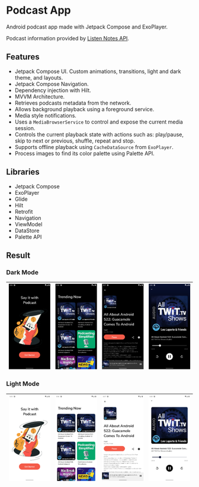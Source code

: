 # Podcast App

Android podcast app made with Jetpack Compose and ExoPlayer.

Podcast information provided by [Listen Notes API](https://www.listennotes.com/).

## Features

- Jetpack Compose UI. Custom animations, transitions, light and dark theme, and layouts.
- Jetpack Compose Navigation.
- Dependency injection with Hilt.
- MVVM Architecture.
- Retrieves podcasts metadata from the network.
- Allows background playback using a foreground service.
- Media style notifications.
- Uses a `MediaBrowserService` to control and expose the current media session.
- Controls the current playback state with actions such as: play/pause, skip to next or previous, shuffle, repeat and stop.
- Supports offline playback using `CacheDataSource` from `ExoPlayer`.
- Process images to find its color palette using Palette API.

## Libraries

- Jetpack Compose       
- ExoPlayer
- Glide
- Hilt
- Retrofit
- Navigation
- ViewModel
- DataStore
- Palette API

## Result

### Dark Mode
| ![welcome](demo/welcome_dark.png) | ![podcasts](demo/home_dark.png) |![detail](demo/detail_dark.png) |![player](demo/player_dark.png) |
|----------|:-------------:|:-------------:|:-------------:|

### Light Mode
| ![welcome](demo/welcome_light.png) | ![podcasts](demo/home_light.png) |![detail](demo/detail_light.png) |![player](demo/player_light.png) |
|----------|:-------------:|:-------------:|:-------------:|

